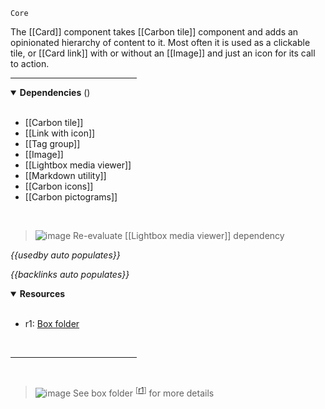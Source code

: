 `Core` <!-- category start --><!-- category end -->

The [[Card]] component takes [[Carbon tile]] component and adds an opinionated hierarchy of content to it. Most often it is used as a clickable tile, or [[Card link]] with or without an [[Image]] and just an icon for its call to action.

<hr width="40%" />

<!-- toc start open="true" --><!-- toc end -->

<details open="true">
  <summary><strong>Dependencies</strong> (<!-- dependencyCount start --><!-- dependencyCount end -->)</summary><br />

- [[Carbon tile]]
- [[Link with icon]]
- [[Tag group]]
- [[Image]]
- [[Lightbox media viewer]]
- [[Markdown utility]]
- [[Carbon icons]]
- [[Carbon pictograms]]

<br />
</details>

> ![image](https://user-images.githubusercontent.com/3793636/117873641-a6835d00-b265-11eb-8433-8c9c73a2e999.png) Re-evaluate [[Lightbox media viewer]] dependency

<!-- usedby start open="true" -->
*{{usedby auto populates}}*
<!-- usedby end -->

<!-- backlinks start open="true" -->
*{{backlinks auto populates}}*
<!-- backlinks end -->

<a name="resources"></a>
<details open="true">
  <summary><strong>Resources</strong></summary><br />

- r1: [Box folder](https://ibm.ent.box.com/folder/95514001950?s=hgvu48r1fv2ga2h0yn3qshrtxjc71vch)

<br />
</details>

<hr width="40%" />

<br />

> ![image](https://user-images.githubusercontent.com/3793636/117873919-f6faba80-b265-11eb-81a5-039bdcd822e8.png)  See box folder <sup>[[r1](#resources)]</sup> for more details